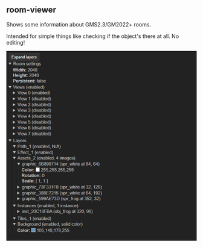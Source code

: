 ## room-viewer

Shows some information about GMS2.3/GM2022+ rooms.

Intended for simple things like checking if the object's there at all. No editing!

![](screenshot.png)